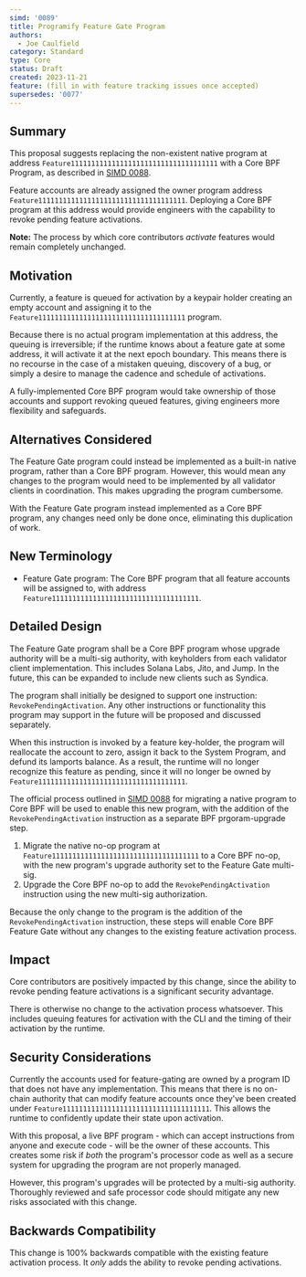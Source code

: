```yaml
---
simd: '0089'
title: Programify Feature Gate Program 
authors:
  - Joe Caulfield
category: Standard
type: Core
status: Draft
created: 2023-11-21
feature: (fill in with feature tracking issues once accepted)
supersedes: '0077'
---
```


## Summary

This proposal suggests replacing the non-existent native program at address
`Feature111111111111111111111111111111111111` with a Core BPF Program, as
described in
[SIMD 0088](https://github.com/solana-foundation/solana-improvement-documents/pull/88).

Feature accounts are already assigned the owner program address
`Feature111111111111111111111111111111111111`. Deploying a Core BPF program at
this address would provide engineers with the capability to revoke pending
feature activations.

**Note:** The process by which core contributors *activate* features would
remain completely unchanged.

## Motivation

Currently, a feature is queued for activation by a keypair holder creating an
empty account and assigning it to the
`Feature111111111111111111111111111111111111` program.

Because there is no actual program implementation at this address, the queuing
is irreversible; if the runtime knows about a feature gate at some address, it
will activate it at the next epoch boundary. This means there is no recourse in
the case of a mistaken queuing, discovery of a bug, or simply a desire to manage
the cadence and schedule of activations.

A fully-implemented Core BPF program would take ownership of those accounts and
support revoking queued features, giving engineers more flexibility and
safeguards.

## Alternatives Considered

The Feature Gate program could instead be implemented as a built-in native
program, rather than a Core BPF program. However, this would mean any changes to
the program would need to be implemented by all validator clients in
coordination. This makes upgrading the program cumbersome.

With the Feature Gate program instead implemented as a Core BPF program, any
changes need only be done once, eliminating this duplication of work.

## New Terminology

- Feature Gate program: The Core BPF program that all feature accounts will be
  assigned to, with address `Feature111111111111111111111111111111111111`.

## Detailed Design

The Feature Gate program shall be a Core BPF program whose upgrade authority
will be a multi-sig authority, with keyholders from each validator client
implementation. This includes Solana Labs, Jito, and Jump. In the future, this
can be expanded to include new clients such as Syndica.

The program shall initially be designed to support one instruction:
`RevokePendingActivation`. Any other instructions or functionality this program
may support in the future will be proposed and discussed separately.

When this instruction is invoked by a feature key-holder, the program will
reallocate the account to zero, assign it back to the System Program, and defund
its lamports balance. As a result, the runtime will no longer recognize this
feature as pending, since it will no longer be owned by
`Feature111111111111111111111111111111111111`.

The official process outlined in 
[SIMD 0088](https://github.com/solana-foundation/solana-improvement-documents/pull/88)
for migrating a native program to Core BPF will be used to enable this new
program, with the addition of the `RevokePendingActivation` instruction as a
separate BPF prgoram-upgrade step.

1. Migrate the native no-op program at
   `Feature111111111111111111111111111111111111` to a Core BPF no-op, with the
   new program's upgrade authority set to the Feature Gate multi-sig.
2. Upgrade the Core BPF no-op to add the `RevokePendingActivation` instruction
   using the new multi-sig authorization.

Because the only change to the program is the addition of the
`RevokePendingActivation` instruction, these steps will enable Core BPF Feature
Gate without any changes to the existing feature activation process.

## Impact

Core contributors are positively impacted by this change, since the ability to
revoke pending feature activations is a significant security advantage.

There is otherwise no change to the activation process whatsoever. This includes
queuing features for activation with the CLI and the timing of their activation
by the runtime.

## Security Considerations

Currently the accounts used for feature-gating are owned by a program ID that
does not have any implementation. This means that there is no on-chain authority
that can modify feature accounts once they've been created under
`Feature111111111111111111111111111111111111`. This allows the runtime to
confidently update their state upon activation.

With this proposal, a live BPF program - which can accept instructions from
anyone and execute code - will be the owner of these accounts. This creates some
risk if *both* the program's processor code as well as a secure system for
upgrading the program are not properly managed.

However, this program's upgrades will be protected by a multi-sig authority.
Thoroughly reviewed and safe processor code should mitigate any new risks
associated with this change.

## Backwards Compatibility

This change is 100% backwards compatible with the existing feature activation
process. It *only* adds the ability to revoke pending activations.
